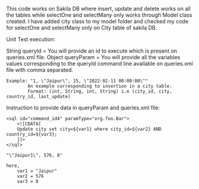 This code works on Sakila DB where insert, update and delete works on all the tables while selectOne and selectMany only works through Model class created. I have added city class to my model folder and checked my code for selectOne and selectMany only on City table of sakila DB.

Unit Test execution:

String queryId = You will provide an id to execute which is present on queries.xml file.
Object queryParam = You will provide all the variables values corresponding to the queryId command line available on queries.xml file with comma separated.
    
    Example: "1, \"Jaipur\", 15, \"2022-02-11 00:00:00\""
            An example corresponding to insertion in a city table.
            Format: (int, String, int, String) i.e (city_id, city, country_id, last_update)

Instruction to provide data in queryParam and queries.xml file:

    <sql id="command_id4" paramType="org.foo.Bar">
		<![CDATA[
		Update city set city=${var1} where city_id=${var2} AND country_id=${var3};
		]]>
	</sql>

    "\"Jaipur1\", 576, 8"

    here,
        var1 = "Jaipur"
        var2 = 576
        var3 = 8